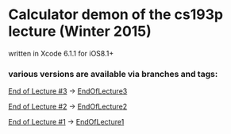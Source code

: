 # Calculator demon of the cs193p lecture (Winter 2015)

written in Xcode 6.1.1 for iOS8.1+


### various versions are available via branches and tags:

[End of Lecture #3](http://cs193p.m2m.at/cs193p-lecture-3-applying-mvc-winter-2015/) -> [EndOfLecture3](https://github.com/m2mtech/calculator-2015/tree/EndOfLecture3)

[End of Lecture #2](http://cs193p.m2m.at/cs193p-lecture-2-more-xcode-and-swift-mvc-winter-2015/) -> [EndOfLecture2](https://github.com/m2mtech/calculator-2015/tree/EndOfLecture2)

[End of Lecture #1](http://cs193p.m2m.at/cs193p-lecture-1-logistics-ios8-overview-winter-2015/) -> [EndOfLecture1](https://github.com/m2mtech/calculator-2015/tree/EndOfLecture1)